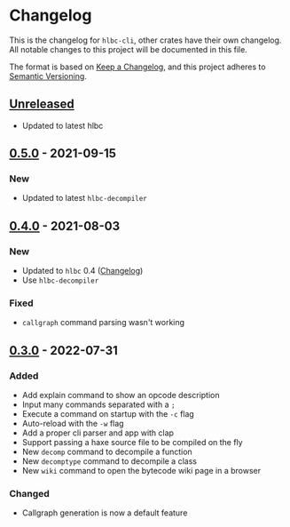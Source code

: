 # Changelog

This is the changelog for `hlbc-cli`, other crates have their own changelog.
All notable changes to this project will be documented in this file.

The format is based on [Keep a Changelog](https://keepachangelog.com/en/1.0.0/),
and this project adheres to [Semantic Versioning](https://semver.org/spec/v2.0.0.html).

## [Unreleased](https://github.com/Gui-Yom/hlbc/compare/cli-v0.5.0...HEAD)

- Updated to latest hlbc

## [0.5.0](https://github.com/Gui-Yom/hlbc/compare/v0.4.0...cli-v0.5.0) - 2021-09-15

### New

- Updated to latest `hlbc-decompiler`

## [0.4.0](https://github.com/Gui-Yom/hlbc/compare/v0.3.0...v0.4.0) - 2021-08-03

### New

- Updated to `hlbc` 0.4 ([Changelog](../CHANGELOG.md))
- Use `hlbc-decompiler`

### Fixed

- `callgraph` command parsing wasn't working

## [0.3.0](https://github.com/Gui-Yom/hlbc/compare/v0.2.0...v0.3.0) - 2022-07-31

### Added

- Add explain command to show an opcode description
- Input many commands separated with a `;`
- Execute a command on startup with the `-c` flag
- Auto-reload with the `-w` flag
- Add a proper cli parser and app with clap
- Support passing a haxe source file to be compiled on the fly
- New `decomp` command to decompile a function
- New `decomptype` command to decompile a class
- New `wiki` command to open the bytecode wiki page in a browser

### Changed

- Callgraph generation is now a default feature
